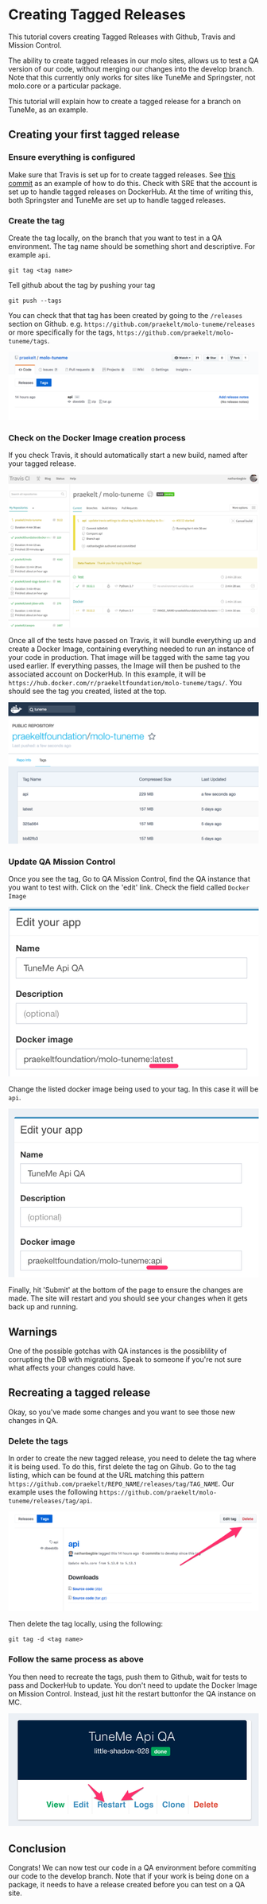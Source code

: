 # Creating Tagged Releases

This tutorial covers creating Tagged Releases with Github, Travis and Mission Control.

The ability to create tagged releases in our molo sites, allows us to test a QA version of our code, without merging our changes into the develop branch. Note that this currently only works for sites like TuneMe and Springster, not molo.core or a particular package.

This tutorial will explain how to create a tagged release for a branch on TuneMe, as an example.

## Creating your first tagged release

### Ensure everything is configured

Make sure that Travis is set up for to create tagged releases. See [this commit](https://github.com/praekelt/molo-tuneme/pull/489/commits/5eb3488433b0c8daba2fd37f6f9a883c2f446d31) as an example of how to do this.
Check with SRE that the account is set up to handle tagged releases on DockerHub. At the time of writing this, both Springster and TuneMe are set up to handle tagged releases.

### Create the tag

Create the tag locally, on the branch that you want to test in a QA environment. The tag name should be something short and descriptive. For example `api`.

```
git tag <tag name>
```

Tell github about the tag by pushing your tag

```
git push --tags
```

You can check that that tag has been created by going to the `/releases` section on Github. e.g. `https://github.com/praekelt/molo-tuneme/releases` or more specifically for the tags, `https://github.com/praekelt/molo-tuneme/tags`.

![Tags on Github](../images/github_release_listing.png "Tag listed on Github")

### Check on the Docker Image creation process

If you check Travis, it should automatically start a new build, named after your tagged release.

![Travis runs tests against tagged release](../images/travis_test_tagged_release.png "Travis running tests against the tagged release")

Once all of the tests have passed on Travis, it will bundle everything up and create a Docker Image, containing everything needed to run an instance of your code in production. That image will be tagged with the same tag you used earlier. If everything passes, the Image will then be pushed to the associated account on DockerHub. In this example, it will be `https://hub.docker.com/r/praekeltfoundation/molo-tuneme/tags/`. You should see the tag you created, listed at the top.

![The tag will be listed on Docker Hub](../images/tagged_release_docker_hub.png "The tagged image is listed on Docker Hub")

### Update QA Mission Control

Once you see the tag, Go to QA Mission Control, find the QA instance that you want to test with. Click on the 'edit' link.
Check the field called `Docker Image`

![The default Docker Image tag is latest](../images/mc_app_image_latest.png "The default Docker Image tag is latest")

Change the listed docker image being used to your tag. In this case it will be `api`.

![Set the Docker image used to your tag](../images/mc_app_image_api.png "Set the Docker image used to your tag")

Finally, hit 'Submit' at the bottom of the page to ensure the changes are made. The site will restart and you should see your changes when it gets back up and running.

## Warnings
One of the possible gotchas with QA instances is the possiblility of corrupting the DB with migrations. Speak to someone if you're not sure what affects your changes could have.

## Recreating a tagged release

Okay, so you've made some changes and you want to see those new changes in QA.

### Delete the tags

In order to create the new tagged release, you need to delete the tag where it is being used. To do this, first delete the tag on Gihub. Go to the tag listing, which can be found at the URL matching this pattern `https://github.com/praekelt/REPO_NAME/releases/tag/TAG_NAME`.
Our example uses the following `https://github.com/praekelt/molo-tuneme/releases/tag/api`.

![Delete the tag on Github](../images/github_tag_listing.png "Delete the tag on Github")

Then delete the tag locally, using the following:

```
git tag -d <tag name>
```

### Follow the same process as above
You then need to recreate the tags, push them to Github, wait for tests to pass and DockerHub to update.
You don't need to update the Docker Image on Mission Control. Instead, just hit the restart buttonfor the QA instance on MC.

![Restart the QA instance](../images/mc_qa_instance.png "Just hit restart")

## Conclusion
Congrats! We can now test our code in a QA environment before commiting our code to the develop branch. Note that if your work is being done on a package, it needs to have a release created before you can test on a QA site.
